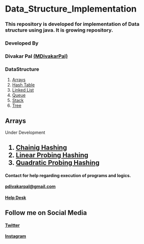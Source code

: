 # Data_Structure_Implementation
<h3>
This repository is developed for implementation of Data structure using java. It is growing repository.
</h3>
<h3>Developed By</h3> 
<h3>Divakar Pal <a href="https://github.com/MDivakarPal">(MDivakarPal)</a></h3>
<h3>DataStructure</h3>
<ol>
  <li>  <a href="https://github.com/MDivakarPal/Data_Structure_Implementation/tree/master/Data_Structure/Array">Arrays</a></li>
  <li> <a href="https://github.com/MDivakarPal/Data_Structure_Implementation/tree/master/Data_Structure/HashTable">Hash Table</a></li>
   <li> <a href="https://github.com/MDivakarPal/Data_Structure_Implementation/tree/master/Data_Structure/Linked_List">Linked List</a></li>
  <li> <a href="https://github.com/MDivakarPal/Data_Structure_Implementation/tree/master/Data_Structure/Queue">Queue</a></li>
   <li> <a href="https://github.com/MDivakarPal/Data_Structure_Implementation/tree/master/Data_Structure/Stack">Stack</a></li>
     <li> <a href="https://github.com/MDivakarPal/Data_Structure_Implementation/tree/master/Data_Structure/Tree">Tree</a></li>
  </ol>
 <h2>Arrays </h2>
 <p> Under Development</p>
  <h4>
 <h2><Hash Table / Hashing Technique</h2>
    <ol>
      <li><a href="https://www.geeksforgeeks.org/hashing-set-2-separate-chaining/" title='Refrence'>Chainig Hashing</a></li>
      <li><a href="https://www.geeksforgeeks.org/hashing-set-3-open-addressing/" title='Refrence'>Linear Probing Hashing</a></li>
      <li><a href="https://www.geeksforgeeks.org/hashing-set-3-open-addressing/" title='Refrence'>Quadratic Probing Hashing</a></li>
    </ol>
  </h4>
      
<h4>Contact for help regarding execution of programs and logics.</h4> 
<b><a href="https://mail.google.com/mail/u/1/#inbox?compose=VpCqJbPWSnzGvNkrQRMNcGvhqXHNQGGlnWRprSwjPqsRKsZtXNRSsWpwLCnjwNmJTPGxBGq">pdivakarpal@gmail.com</a></b>
<h4><a href="https://docs.google.com/forms/d/e/1FAIpQLSeT3cVPGKTGGD7Kln8Yxy5sykAtxC98U05jHiZJeSugyxiokA/viewform?usp=sf_link" target="_blank">Help Desk</a></h4>

<h2>Follow me on Social Media</h2>
<h4><a href="https://twitter.com/MDivakarPal">Twitter</a></h4>
<h4><a href="https://www.instagram.com/mdivakarpal/">Instagram</a></h4>

